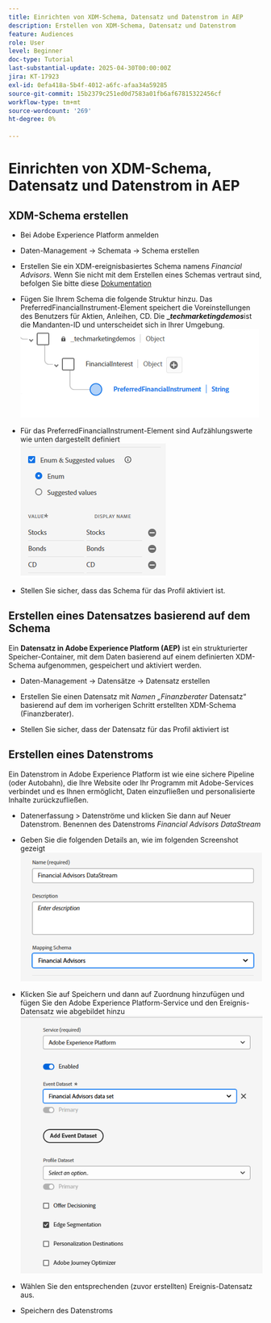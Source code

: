 ```yaml
---
title: Einrichten von XDM-Schema, Datensatz und Datenstrom in AEP
description: Erstellen von XDM-Schema, Datensatz und Datenstrom
feature: Audiences
role: User
level: Beginner
doc-type: Tutorial
last-substantial-update: 2025-04-30T00:00:00Z
jira: KT-17923
exl-id: 0efa418a-5b4f-4012-a6fc-afaa34a59285
source-git-commit: 15b2379c251ed0d7583a01fb6af67815322456cf
workflow-type: tm+mt
source-wordcount: '269'
ht-degree: 0%

---
```


# Einrichten von XDM-Schema, Datensatz und Datenstrom in AEP

## XDM-Schema erstellen

* Bei Adobe Experience Platform anmelden
* Daten-Management -> Schemata -> Schema erstellen

* Erstellen Sie ein XDM-ereignisbasiertes Schema namens _Financial Advisors_. Wenn Sie nicht mit dem Erstellen eines Schemas vertraut sind, befolgen Sie bitte diese [Dokumentation](https://experienceleague.adobe.com/en/docs/experience-platform/xdm/tutorials/create-schema-ui)

* Fügen Sie Ihrem Schema die folgende Struktur hinzu. Das PreferredFinancialInstrument-Element speichert die Voreinstellungen des Benutzers für Aktien, Anleihen, CD. Die **__techmarketingdemos_**&#x200B;ist die Mandanten-ID und unterscheidet sich in Ihrer Umgebung.
  ![xdm-schema](assets/xdm-schema.png)

* Für das PreferredFinancialInstrument-Element sind Aufzählungswerte wie unten dargestellt definiert
  ![enum-values](assets/enum-values.png)

* Stellen Sie sicher, dass das Schema für das Profil aktiviert ist.

## Erstellen eines Datensatzes basierend auf dem Schema

Ein **Datensatz in Adobe Experience Platform (AEP)** ist ein strukturierter Speicher-Container, mit dem Daten basierend auf einem definierten XDM-Schema aufgenommen, gespeichert und aktiviert werden.


* Daten-Management -> Datensätze -> Datensatz erstellen
* Erstellen Sie einen Datensatz mit _Namen „Finanzberater_ Datensatz“ basierend auf dem im vorherigen Schritt erstellten XDM-Schema (Finanzberater).

* Stellen Sie sicher, dass der Datensatz für das Profil aktiviert ist

## Erstellen eines Datenstroms

Ein Datenstrom in Adobe Experience Platform ist wie eine sichere Pipeline (oder Autobahn), die Ihre Website oder Ihr Programm mit Adobe-Services verbindet und es Ihnen ermöglicht, Daten einzufließen und personalisierte Inhalte zurückzufließen.

* Datenerfassung > Datenströme und klicken Sie dann auf Neuer Datenstrom. Benennen des Datenstroms _Financial Advisors DataStream_

* Geben Sie die folgenden Details an, wie im folgenden Screenshot gezeigt
  ![Datenstrom](assets/datastream.png)
* Klicken Sie auf Speichern und dann auf Zuordnung hinzufügen und fügen Sie den Adobe Experience Platform-Service und den Ereignis-Datensatz wie abgebildet hinzu
  ![datastream-mapping](assets/datastream-service.png)

* Wählen Sie den entsprechenden (zuvor erstellten) Ereignis-Datensatz aus.

* Speichern des Datenstroms

